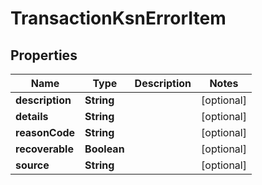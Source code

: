 

# TransactionKsnErrorItem

## Properties

Name | Type | Description | Notes
------------ | ------------- | ------------- | -------------
**description** | **String** |  |  [optional]
**details** | **String** |  |  [optional]
**reasonCode** | **String** |  |  [optional]
**recoverable** | **Boolean** |  |  [optional]
**source** | **String** |  |  [optional]



